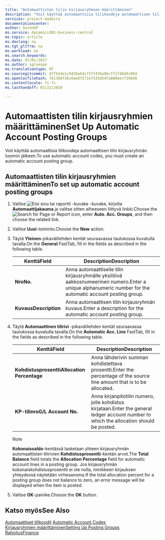 ```yaml
---
title: "Automaattisten tilin kirjausryhmien määrittäminen"
description: "Voit käyttää automaattisia tilikoodeja automaattisen tilin kirjausryhmän luonnin jälkeen."
services: project-madeira
documentationcenter: 
author: SorenGP
ms.service: dynamics365-business-central
ms.topic: article
ms.devlang: na
ms.tgt_pltfrm: na
ms.workload: na
ms.search.keywords: 
ms.date: 07/01/2017
ms.author: sgroespe
ms.translationtype: HT
ms.sourcegitcommit: d7fb34e1c9428a64c71ff47be8bcff174649c00d
ms.openlocfilehash: 761368f36c0ae0f271ef335d54fa880eecf398d8
ms.contentlocale: fi-fi
ms.lasthandoff: 03/22/2018

---
```

# <a name="set-up-automatic-account-posting-groups"></a><span data-ttu-id="1d3ab-103">Automaattisten tilin kirjausryhmien määrittäminen</span><span class="sxs-lookup"><span data-stu-id="1d3ab-103">Set Up Automatic Account Posting Groups</span></span>
<span data-ttu-id="1d3ab-104">Voit käyttää automaattisia tilikoodeja automaattisen tilin kirjausryhmän luonnin jälkeen.</span><span class="sxs-lookup"><span data-stu-id="1d3ab-104">To use automatic account codes, you must create an automatic account posting group.</span></span>  

## <a name="to-set-up-automatic-account-posting-groups"></a><span data-ttu-id="1d3ab-105">Automaattisten tilin kirjausryhmien määrittäminen</span><span class="sxs-lookup"><span data-stu-id="1d3ab-105">To set up automatic account posting groups</span></span>  

1.  <span data-ttu-id="1d3ab-106">Valitse ![Etsi sivu tai raportti -kuvake](../../media/ui-search/search_small.png "Etsi sivu tai raportti -kuvake") -kuvake, kirjoita **Automaattijakauma** ja valitse sitten aiheeseen liittyvä linkki.</span><span class="sxs-lookup"><span data-stu-id="1d3ab-106">Choose the ![Search for Page or Report](../../media/ui-search/search_small.png "Search for Page or Report icon") icon, enter **Auto. Acc. Groups**, and then choose the related link.</span></span>  
2.  <span data-ttu-id="1d3ab-107">Valitse **Uusi**-toiminto.</span><span class="sxs-lookup"><span data-stu-id="1d3ab-107">Choose the **New** action.</span></span>  
3.  <span data-ttu-id="1d3ab-108">Täytä **Yleinen**-pikavälilehden kentät seuraavassa taulukossa kuvatulla tavalla.</span><span class="sxs-lookup"><span data-stu-id="1d3ab-108">On the **General** FastTab, fill in the fields as described in the following table.</span></span>  

    |<span data-ttu-id="1d3ab-109">Kenttä</span><span class="sxs-lookup"><span data-stu-id="1d3ab-109">Field</span></span>|<span data-ttu-id="1d3ab-110">Description</span><span class="sxs-lookup"><span data-stu-id="1d3ab-110">Description</span></span>|  
    |-----------|-----------------|  
    |<span data-ttu-id="1d3ab-111">**Nro**</span><span class="sxs-lookup"><span data-stu-id="1d3ab-111">**No.**</span></span>|<span data-ttu-id="1d3ab-112">Anna automaattiselle tilin kirjausryhmälle yksilöivä aakkosnumeerinen numero.</span><span class="sxs-lookup"><span data-stu-id="1d3ab-112">Enter a unique alphanumeric number for the automatic account posting group.</span></span>|  
    |<span data-ttu-id="1d3ab-113">**Kuvaus**</span><span class="sxs-lookup"><span data-stu-id="1d3ab-113">**Description**</span></span>|<span data-ttu-id="1d3ab-114">Anna automaattisen tilin kirjausryhmän kuvaus.</span><span class="sxs-lookup"><span data-stu-id="1d3ab-114">Enter a description for the automatic account posting group.</span></span>|  

4.  <span data-ttu-id="1d3ab-115">Täytä **Automaattinen tilirivi** -pikavälilehden kentät seuraavassa taulukossa kuvatulla tavalla.</span><span class="sxs-lookup"><span data-stu-id="1d3ab-115">On the **Automatic Acc. Line** FastTab, fill in the fields as described in the following table.</span></span>  

    |<span data-ttu-id="1d3ab-116">Kenttä</span><span class="sxs-lookup"><span data-stu-id="1d3ab-116">Field</span></span>|<span data-ttu-id="1d3ab-117">Description</span><span class="sxs-lookup"><span data-stu-id="1d3ab-117">Description</span></span>|  
    |-----------|-----------------|  
    |<span data-ttu-id="1d3ab-118">**Kohdistusprosentti**</span><span class="sxs-lookup"><span data-stu-id="1d3ab-118">**Allocation Percentage**</span></span>|<span data-ttu-id="1d3ab-119">Anna lähderivin summan kohdistettava prosentti.</span><span class="sxs-lookup"><span data-stu-id="1d3ab-119">Enter the percentage of the source line amount that is to be allocated.</span></span>|  
    |<span data-ttu-id="1d3ab-120">**KP-tilinro**</span><span class="sxs-lookup"><span data-stu-id="1d3ab-120">**G/L Account No.**</span></span>|<span data-ttu-id="1d3ab-121">Anna kirjanpitotilin numero, jolle kohdistus kirjataan.</span><span class="sxs-lookup"><span data-stu-id="1d3ab-121">Enter the general ledger account number to which the allocation should be posted.</span></span>|  

    > [!NOTE]  
    >  <span data-ttu-id="1d3ab-122">**Kokonaissaldo**-kentässä lasketaan yhteen kirjausryhmän automaattisten tilirivien **Kohdistusprosentti**-kentän arvot.</span><span class="sxs-lookup"><span data-stu-id="1d3ab-122">The **Total Balance** field totals the **Allocation Percentage** field for automatic account lines in a posting group.</span></span> <span data-ttu-id="1d3ab-123">Jos kirjausryhmän kokonaiskohdistusprosentti ei ole nolla, nimikkeen kirjauksen yhteydessä näytetään virhesanoma.</span><span class="sxs-lookup"><span data-stu-id="1d3ab-123">If the total allocation percent for a posting group does not balance to zero, an error message will be displayed when the item is posted.</span></span>  

5.  <span data-ttu-id="1d3ab-124">Valitse **OK**-painike.</span><span class="sxs-lookup"><span data-stu-id="1d3ab-124">Choose the **OK** button.</span></span>  

## <a name="see-also"></a><span data-ttu-id="1d3ab-125">Katso myös</span><span class="sxs-lookup"><span data-stu-id="1d3ab-125">See Also</span></span>  
 <span data-ttu-id="1d3ab-126">[Automaattiset tilikoodit](automatic-account-codes.md) </span><span class="sxs-lookup"><span data-stu-id="1d3ab-126">[Automatic Account Codes](automatic-account-codes.md) </span></span>  
 [<span data-ttu-id="1d3ab-127">Kirjausryhmien määrittäminen</span><span class="sxs-lookup"><span data-stu-id="1d3ab-127">Setting Up Posting Groups</span></span>](../../finance-posting-groups.md)  
 [<span data-ttu-id="1d3ab-128">Rahoitus</span><span class="sxs-lookup"><span data-stu-id="1d3ab-128">Finance</span></span>](../../finance.md)

